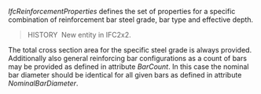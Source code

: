 _IfcReinforcementProperties_ defines the set of properties for a specific combination of reinforcement bar steel grade, bar type and effective depth.

> HISTORY&nbsp; New entity in IFC2x2.

The total cross section area for the specific steel grade is always provided. Additionally also general reinforcing bar configurations as a count of bars may be provided as defined in attribute _BarCount_. In this case the nominal bar diameter should be identical for all given bars as defined in attribute _NominalBarDiameter_.

